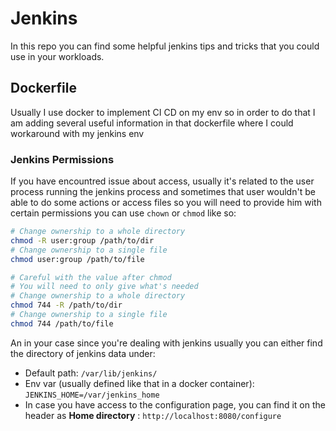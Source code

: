 # Jenkins
In this repo you can find some helpful jenkins tips and tricks that you could use in your workloads.
## Dockerfile
Usually I use docker to implement CI CD on my env so in order to do that I am adding several useful information in that dockerfile where I could workaround with my jenkins env
### Jenkins Permissions
If you have encountred issue about access, usually it's related to the user process running the jenkins process and sometimes that user wouldn't be able to do some actions or access files so you will need to provide him with certain permissions you can use `chown` or `chmod` like so:
```sh
# Change ownership to a whole directory
chmod -R user:group /path/to/dir
# Change ownership to a single file
chmod user:group /path/to/file
```
```sh
# Careful with the value after chmod
# You will need to only give what's needed
# Change ownership to a whole directory
chmod 744 -R /path/to/dir
# Change ownership to a single file
chmod 744 /path/to/file
```
An in your case since you're dealing with jenkins usually you can either find the directory of jenkins data under:

- Default path: `/var/lib/jenkins/`
- Env var (usually defined like that in a docker container): `JENKINS_HOME=/var/jenkins_home`
- In case you have access to the configuration page, you can find it on the header as **Home directory** : `http://localhost:8080/configure`
